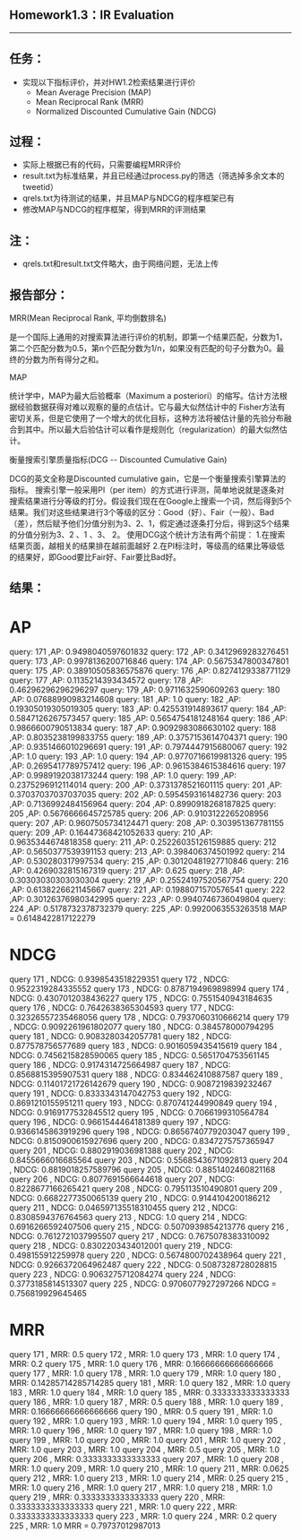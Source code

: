 ## Homework1.3：IR Evaluation
---
## 任务：
- 实现以下指标评价，并对HW1.2检索结果进行评价 
   + Mean Average Precision (MAP)
   + Mean Reciprocal Rank (MRR)
   + Normalized Discounted Cumulative Gain (NDCG)
## 过程：
- 实际上根据已有的代码，只需要编程MRR评价
- result.txt为标准结果，并且已经通过process.py的筛选（筛选掉多余文本的tweetid）
- qrels.txt为待测试的结果，并且MAP与NDCG的程序框架已有
- 修改MAP与NDCG的程序框架，得到MRR的评测结果
## 注：
- qrels.txt和result.txt文件略大，由于网络问题，无法上传
## 报告部分：
MRR(Mean Reciprocal Rank, 平均倒数排名)

是一个国际上通用的对搜索算法进行评价的机制，即第一个结果匹配，分数为1，第二个匹配分数为0.5，第n个匹配分数为1/n，如果没有匹配的句子分数为0。最终的分数为所有得分之和。

MAP

统计学中，MAP为最大后验概率（Maximum a posteriori）的缩写。估计方法根据经验数据获得对难以观察的量的点估计。它与最大似然估计中的 Fisher方法有密切关系，但是它使用了一个增大的优化目标，这种方法将被估计量的先验分布融合到其中。所以最大后验估计可以看作是规则化（regularization）的最大似然估计。

衡量搜索引擎质量指标(DCG -- Discounted Cumulative Gain)

DCG的英文全称是Discounted cumulative gain，它是一个衡量搜索引擎算法的指标。
搜索引擎一般采用PI（per item）的方式进行评测，简单地说就是逐条对搜索结果进行分等级的打分。假设我们现在在Google上搜索一个词，然后得到5个结果。我们对这些结果进行3个等级的区分：Good（好）、Fair（一般）、Bad（差），然后赋予他们分值分别为3、2、1，假定通过逐条打分后，得到这5个结果的分值分别为3、2 、1 、3、 2。
使用DCG这个统计方法有两个前提：
1.在搜索结果页面，越相关的结果排在越前面越好
2.在PI标注时，等级高的结果比等级低的结果好，即Good要比Fair好、Fair要比Bad好。

## 结果：

# AP
query: 171 ,AP: 0.9498040597601832
query: 172 ,AP: 0.3412969283276451
query: 173 ,AP: 0.9978136200716846
query: 174 ,AP: 0.5675347800347801
query: 175 ,AP: 0.38910505836575876
query: 176 ,AP: 0.8274129338771129
query: 177 ,AP: 0.1135214393434572
query: 178 ,AP: 0.46296296296296297
query: 179 ,AP: 0.9711632590609263
query: 180 ,AP: 0.07688990983214608
query: 181 ,AP: 1.0
query: 182 ,AP: 0.19305019305019305
query: 183 ,AP: 0.425531914893617
query: 184 ,AP: 0.5847126267573457
query: 185 ,AP: 0.5654754181248164
query: 186 ,AP: 0.9866600790513834
query: 187 ,AP: 0.9092983086630102
query: 188 ,AP: 0.8035238199833755
query: 189 ,AP: 0.3757153614704371
query: 190 ,AP: 0.9351466010296691
query: 191 ,AP: 0.7974447915680067
query: 192 ,AP: 1.0
query: 193 ,AP: 1.0
query: 194 ,AP: 0.9770716619981326
query: 195 ,AP: 0.2695417789757412
query: 196 ,AP: 0.9615384615384616
query: 197 ,AP: 0.9989192038173244
query: 198 ,AP: 1.0
query: 199 ,AP: 0.2375296912114014
query: 200 ,AP: 0.3731378521601115
query: 201 ,AP: 0.37037037037037035
query: 202 ,AP: 0.5954593161482736
query: 203 ,AP: 0.7136992484156964
query: 204 ,AP: 0.8990918268187825
query: 205 ,AP: 0.5676666645725785
query: 206 ,AP: 0.9103122265208956
query: 207 ,AP: 0.9607505734124471
query: 208 ,AP: 0.303951367781155
query: 209 ,AP: 0.16447368421052633
query: 210 ,AP: 0.9635344674818358
query: 211 ,AP: 0.25226035126159885
query: 212 ,AP: 0.5650377539391153
query: 213 ,AP: 0.398406374501992
query: 214 ,AP: 0.530280317997534
query: 215 ,AP: 0.30120481927710846
query: 216 ,AP: 0.4269032815167319
query: 217 ,AP: 0.625
query: 218 ,AP: 0.30303030303030304
query: 219 ,AP: 0.25524197520567754
query: 220 ,AP: 0.6138226621145667
query: 221 ,AP: 0.1988071570576541
query: 222 ,AP: 0.30126376980342995
query: 223 ,AP: 0.9940746736049804
query: 224 ,AP: 0.5178732378732379
query: 225 ,AP: 0.9920063553263518
MAP = 0.6148422817122279

# NDCG
query 171 , NDCG:  0.9398543518229351
query 172 , NDCG:  0.9522319284335552
query 173 , NDCG:  0.8787194969898994
query 174 , NDCG:  0.4307012038436227
query 175 , NDCG:  0.7551540943184635
query 176 , NDCG:  0.7642638365304593
query 177 , NDCG:  0.32326557235468056
query 178 , NDCG:  0.7937060310666214
query 179 , NDCG:  0.9092261961802077
query 180 , NDCG:  0.384578000794295
query 181 , NDCG:  0.9083280342057781
query 182 , NDCG:  0.877578756577689
query 183 , NDCG:  0.9016059435415619
query 184 , NDCG:  0.7456215828590065
query 185 , NDCG:  0.5651704753561145
query 186 , NDCG:  0.9174314725664987
query 187 , NDCG:  0.8568815395907531
query 188 , NDCG:  0.834462410887587
query 189 , NDCG:  0.11401721726142679
query 190 , NDCG:  0.9087219839232467
query 191 , NDCG:  0.8333343147042753
query 192 , NDCG:  0.8691210155951211
query 193 , NDCG:  0.870741244990849
query 194 , NDCG:  0.9169177532845512
query 195 , NDCG:  0.7066199310564784
query 196 , NDCG:  0.9661544464181389
query 197 , NDCG:  0.9366145863919296
query 198 , NDCG:  0.8656740779203047
query 199 , NDCG:  0.8150900615927696
query 200 , NDCG:  0.8347275757365947
query 201 , NDCG:  0.8802919036981388
query 202 , NDCG:  0.8455666016685564
query 203 , NDCG:  0.5568543671092813
query 204 , NDCG:  0.8819018257589796
query 205 , NDCG:  0.8851402460821168
query 206 , NDCG:  0.8077691566644618
query 207 , NDCG:  0.8228677166265421
query 208 , NDCG:  0.795113510490801
query 209 , NDCG:  0.6682277350065139
query 210 , NDCG:  0.9144104200186212
query 211 , NDCG:  0.046597135518310455
query 212 , NDCG:  0.8308594376764563
query 213 , NDCG:  1.0
query 214 , NDCG:  0.6916266592407506
query 215 , NDCG:  0.5070939854213776
query 216 , NDCG:  0.7612721037995507
query 217 , NDCG:  0.7675078383310092
query 218 , NDCG:  0.8302203434012001
query 219 , NDCG:  0.498155912259978
query 220 , NDCG:  0.5674800702438964
query 221 , NDCG:  0.9266372064962487
query 222 , NDCG:  0.5087328728028815
query 223 , NDCG:  0.9063275712084274
query 224 , NDCG:  0.3773185814513307
query 225 , NDCG:  0.9706077927297266
NDCG = 0.756819929645465

# MRR
query 171 , MRR:  0.5
query 172 , MRR:  1.0
query 173 , MRR:  1.0
query 174 , MRR:  0.2
query 175 , MRR:  1.0
query 176 , MRR:  0.16666666666666666
query 177 , MRR:  1.0
query 178 , MRR:  1.0
query 179 , MRR:  1.0
query 180 , MRR:  0.14285714285714285
query 181 , MRR:  1.0
query 182 , MRR:  1.0
query 183 , MRR:  1.0
query 184 , MRR:  1.0
query 185 , MRR:  0.3333333333333333
query 186 , MRR:  1.0
query 187 , MRR:  0.5
query 188 , MRR:  1.0
query 189 , MRR:  0.16666666666666666
query 190 , MRR:  0.5
query 191 , MRR:  1.0
query 192 , MRR:  1.0
query 193 , MRR:  1.0
query 194 , MRR:  1.0
query 195 , MRR:  1.0
query 196 , MRR:  1.0
query 197 , MRR:  1.0
query 198 , MRR:  1.0
query 199 , MRR:  1.0
query 200 , MRR:  1.0
query 201 , MRR:  1.0
query 202 , MRR:  1.0
query 203 , MRR:  1.0
query 204 , MRR:  0.5
query 205 , MRR:  1.0
query 206 , MRR:  0.3333333333333333
query 207 , MRR:  1.0
query 208 , MRR:  1.0
query 209 , MRR:  1.0
query 210 , MRR:  1.0
query 211 , MRR:  0.0625
query 212 , MRR:  1.0
query 213 , MRR:  1.0
query 214 , MRR:  0.25
query 215 , MRR:  1.0
query 216 , MRR:  1.0
query 217 , MRR:  1.0
query 218 , MRR:  1.0
query 219 , MRR:  0.3333333333333333
query 220 , MRR:  0.3333333333333333
query 221 , MRR:  1.0
query 222 , MRR:  0.3333333333333333
query 223 , MRR:  1.0
query 224 , MRR:  0.2
query 225 , MRR:  1.0
MRR = 0.79737012987013
